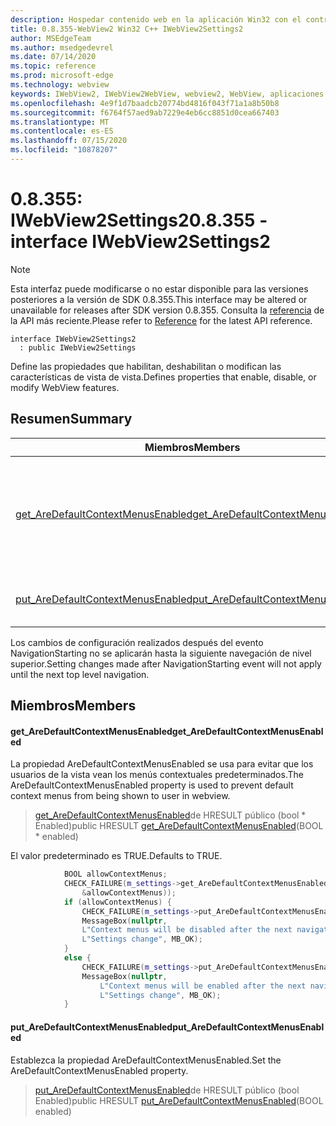 ```yaml
---
description: Hospedar contenido web en la aplicación Win32 con el control Microsoft Edge WebView2
title: 0.8.355-WebView2 Win32 C++ IWebView2Settings2
author: MSEdgeTeam
ms.author: msedgedevrel
ms.date: 07/14/2020
ms.topic: reference
ms.prod: microsoft-edge
ms.technology: webview
keywords: IWebView2, IWebView2WebView, webview2, WebView, aplicaciones Win32, Win32, Edge
ms.openlocfilehash: 4e9f1d7baadcb20774bd4816f043f71a1a8b50b8
ms.sourcegitcommit: f6764f57aed9ab7229e4eb6cc8851d0cea667403
ms.translationtype: MT
ms.contentlocale: es-ES
ms.lasthandoff: 07/15/2020
ms.locfileid: "10878207"
---
```

# <span data-ttu-id="b54cf-104">0.8.355: IWebView2Settings2</span><span class="sxs-lookup"><span data-stu-id="b54cf-104">0.8.355 - interface IWebView2Settings2</span></span> 

> [!NOTE]
> <span data-ttu-id="b54cf-105">Esta interfaz puede modificarse o no estar disponible para las versiones posteriores a la versión de SDK 0.8.355.</span><span class="sxs-lookup"><span data-stu-id="b54cf-105">This interface may be altered or unavailable for releases after SDK version 0.8.355.</span></span> <span data-ttu-id="b54cf-106">Consulta la [referencia](../../../webview2-api-reference.md) de la API más reciente.</span><span class="sxs-lookup"><span data-stu-id="b54cf-106">Please refer to [Reference](../../../webview2-api-reference.md) for the latest API reference.</span></span>

```
interface IWebView2Settings2
  : public IWebView2Settings
```

<span data-ttu-id="b54cf-107">Define las propiedades que habilitan, deshabilitan o modifican las características de vista de vista.</span><span class="sxs-lookup"><span data-stu-id="b54cf-107">Defines properties that enable, disable, or modify WebView features.</span></span>

## <span data-ttu-id="b54cf-108">Resumen</span><span class="sxs-lookup"><span data-stu-id="b54cf-108">Summary</span></span>

 <span data-ttu-id="b54cf-109">Miembros</span><span class="sxs-lookup"><span data-stu-id="b54cf-109">Members</span></span>                        | <span data-ttu-id="b54cf-110">Descripciones</span><span class="sxs-lookup"><span data-stu-id="b54cf-110">Descriptions</span></span>
--------------------------------|---------------------------------------------
[<span data-ttu-id="b54cf-111">get_AreDefaultContextMenusEnabled</span><span class="sxs-lookup"><span data-stu-id="b54cf-111">get_AreDefaultContextMenusEnabled</span></span>](#get_aredefaultcontextmenusenabled) | <span data-ttu-id="b54cf-112">La propiedad AreDefaultContextMenusEnabled se usa para evitar que los usuarios de la vista vean los menús contextuales predeterminados.</span><span class="sxs-lookup"><span data-stu-id="b54cf-112">The AreDefaultContextMenusEnabled property is used to prevent default context menus from being shown to user in webview.</span></span>
[<span data-ttu-id="b54cf-113">put_AreDefaultContextMenusEnabled</span><span class="sxs-lookup"><span data-stu-id="b54cf-113">put_AreDefaultContextMenusEnabled</span></span>](#put_aredefaultcontextmenusenabled) | <span data-ttu-id="b54cf-114">Establezca la propiedad AreDefaultContextMenusEnabled.</span><span class="sxs-lookup"><span data-stu-id="b54cf-114">Set the AreDefaultContextMenusEnabled property.</span></span>

<span data-ttu-id="b54cf-115">Los cambios de configuración realizados después del evento NavigationStarting no se aplicarán hasta la siguiente navegación de nivel superior.</span><span class="sxs-lookup"><span data-stu-id="b54cf-115">Setting changes made after NavigationStarting event will not apply until the next top level navigation.</span></span>

## <span data-ttu-id="b54cf-116">Miembros</span><span class="sxs-lookup"><span data-stu-id="b54cf-116">Members</span></span>

#### <span data-ttu-id="b54cf-117">get_AreDefaultContextMenusEnabled</span><span class="sxs-lookup"><span data-stu-id="b54cf-117">get_AreDefaultContextMenusEnabled</span></span> 

<span data-ttu-id="b54cf-118">La propiedad AreDefaultContextMenusEnabled se usa para evitar que los usuarios de la vista vean los menús contextuales predeterminados.</span><span class="sxs-lookup"><span data-stu-id="b54cf-118">The AreDefaultContextMenusEnabled property is used to prevent default context menus from being shown to user in webview.</span></span>

> <span data-ttu-id="b54cf-119">[get_AreDefaultContextMenusEnabled](#get_aredefaultcontextmenusenabled)de HRESULT público (bool \* Enabled)</span><span class="sxs-lookup"><span data-stu-id="b54cf-119">public HRESULT [get_AreDefaultContextMenusEnabled](#get_aredefaultcontextmenusenabled)(BOOL \* enabled)</span></span>

<span data-ttu-id="b54cf-120">El valor predeterminado es TRUE.</span><span class="sxs-lookup"><span data-stu-id="b54cf-120">Defaults to TRUE.</span></span>

```cpp
            BOOL allowContextMenus;
            CHECK_FAILURE(m_settings->get_AreDefaultContextMenusEnabled(
                &allowContextMenus));
            if (allowContextMenus) {
                CHECK_FAILURE(m_settings->put_AreDefaultContextMenusEnabled(FALSE));
                MessageBox(nullptr,
                L"Context menus will be disabled after the next navigation.",
                L"Settings change", MB_OK);
            }
            else {
                CHECK_FAILURE(m_settings->put_AreDefaultContextMenusEnabled(TRUE));
                MessageBox(nullptr,
                    L"Context menus will be enabled after the next navigation.",
                    L"Settings change", MB_OK);
            }
```

#### <span data-ttu-id="b54cf-121">put_AreDefaultContextMenusEnabled</span><span class="sxs-lookup"><span data-stu-id="b54cf-121">put_AreDefaultContextMenusEnabled</span></span> 

<span data-ttu-id="b54cf-122">Establezca la propiedad AreDefaultContextMenusEnabled.</span><span class="sxs-lookup"><span data-stu-id="b54cf-122">Set the AreDefaultContextMenusEnabled property.</span></span>

> <span data-ttu-id="b54cf-123">[put_AreDefaultContextMenusEnabled](#put_aredefaultcontextmenusenabled)de HRESULT público (bool Enabled)</span><span class="sxs-lookup"><span data-stu-id="b54cf-123">public HRESULT [put_AreDefaultContextMenusEnabled](#put_aredefaultcontextmenusenabled)(BOOL enabled)</span></span>

